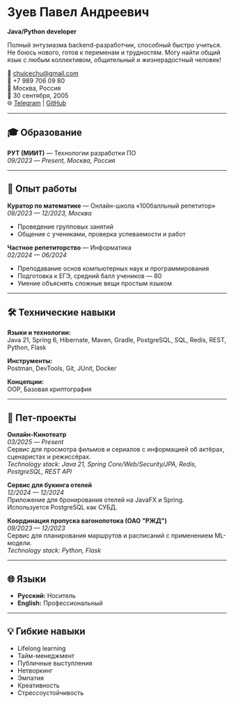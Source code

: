 # Зуев Павел Андреевич

**Java/Python developer**

Полный энтузиазма backend-разработчик, способный быстро учиться. Не боюсь нового, готов к переменам и трудностям. Могу найти общий язык с любым коллективом, общительный и жизнерадостный человек!

📧 chuicechu@gmail.com  
📱 +7 989 706 09 80  
📍 Москва, Россия  
🎂 30 сентября, 2005  
🌐 [Telegram](https://t.me/plzuev) | [GitHub](https://github.com/chuchuice)

---

## 🎓 Образование

**РУТ (МИИТ)** — Технологии разработки ПО  
_09/2023 — Present, Москва, Россия_

---

## 💼 Опыт работы

**Куратор по математике** — Онлайн-школа «100балльный репетитор»  
_09/2023 — 12/2023, Москва_  
- Проведение групповых занятий  
- Общение с учениками, проверка успеваемости и работ  

**Частное репетиторство** — Информатика  
_02/2024 — 06/2024_  
- Преподавание основ компьютерных наук и программирования  
- Подготовка к ЕГЭ, средний балл учеников — 80  
- Умение объяснять сложные вещи простым языком

---

## 🛠 Технические навыки

**Языки и технологии:**  
Java 21, Spring 6, Hibernate, Maven, Gradle, PostgreSQL, SQL, Redis, REST, Python, Flask  

**Инструменты:**  
Postman, DevTools, Git, JUnit, Docker  

**Концепции:**  
OOP, Базовая криптография

---

## 🧪 Пет-проекты

**Онлайн-Кинотеатр**  
_03/2025 — Present_  
Сервис для просмотра фильмов и сериалов с информацией об актёрах, сценаристах и режиссёрах.  
_Technology stack: Java 21, Spring Core/Web/Security/JPA, Redis, PostgreSQL, REST API_

**Сервис для букинга отелей**  
_12/2024 — 12/2024_  
Приложение для бронирования отелей на JavaFX и Spring. Используется PostgreSQL как СУБД.

**Координация пропуска вагонопотока (ОАО "РЖД")**  
_09/2023 — 12/2023_  
Сервис для планирования маршрутов и расписаний с применением ML-модели.  
_Technology stack: Python, Flask_

---

## 🌐 Языки

- **Русский:** Носитель  
- **English:** Профессиональный

---

## 💡 Гибкие навыки

- Lifelong learning  
- Тайм-менеджмент  
- Публичные выступления  
- Нетворкинг  
- Эмпатия  
- Креативность  
- Стрессоустойчивость
